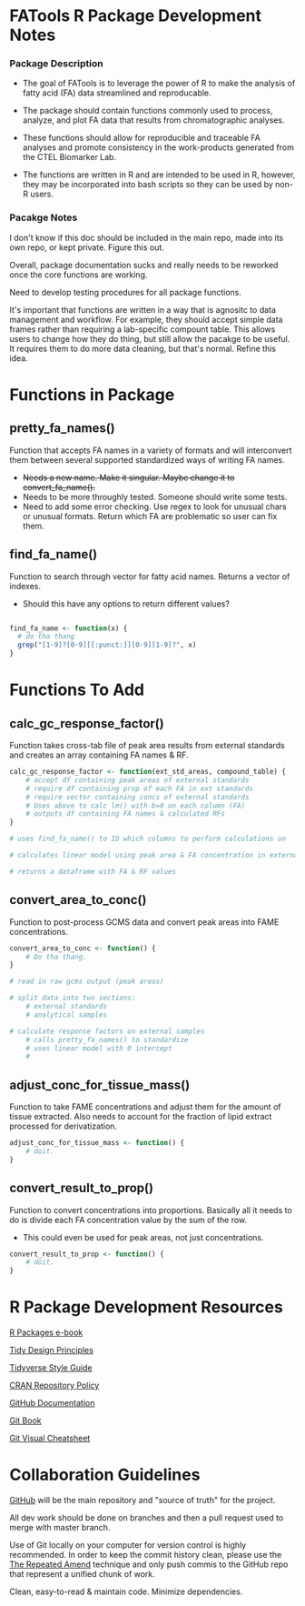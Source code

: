 # **FATools R Package Development Notes**

### Package Description

* The goal of FATools is to leverage the power of R to make the analysis of fatty acid (FA) data streamlined and reproducable.

* The package should contain functions commonly used to process, analyze, and plot FA data that results from chromatographic analyses. 

* These functions should allow for reproducible and traceable FA analyses and promote consistency in the work-products generated from the CTEL Biomarker Lab. 

* The functions are written in R and are intended to be used in R, however, they may be incorporated into bash scripts so they can be used by non-R users. 

### Pacakge Notes

I don't know if this doc should be included in the main repo, made into its own repo, or kept private. Figure this out. 

Overall, package documentation sucks and really needs to be reworked once the core functions are working.

Need to develop testing procedures for all package functions.

It's important that functions are written in a way that is agnositc to data management and workflow. For example, they should accept simple data frames rather than requiring a lab-specific compount table. This allows users to change how they do thing, but still allow the pacakge to be useful. It requires them to do more data cleaning, but that's normal. Refine this idea.

# **Functions in Package**

## pretty_fa_names()

Function that accepts FA names in a variety of formats and will interconvert them between several supported standardized ways of writing FA names.

* ~~Needs a new name. Make it singular. Maybe change it to convert_fa_name().~~
* Needs to be more throughly tested. Someone should write some tests. 
* Need to add some error checking. Use regex to look for unusual chars or unusual formats. Return which FA are problematic so user can fix them. 

## find_fa_name()

Function to search through vector for fatty acid names. Returns a vector of indexes.

* Should this have any options to return different values?

```r

find_fa_name <- function(x) {
  # do tha thang
  grep("[1-9]?[0-9][[:punct:]][0-9][1-9]?", x)
}

```

# **Functions To Add**

## calc_gc_response_factor()

Function takes cross-tab file of peak area results from external standards and creates an array containing FA names & RF. 

```r
calc_gc_response_factor <- function(ext_std_areas, compound_table) {
    # accept df containing peak areas of external standards
    # require df containing prop of each FA in ext standards
    # require vector containing concs of external standards
    # Uses above to calc lm() with b=0 on each column (FA)
    # outputs df containing FA names & calculated RFs
}

# uses find_fa_name() to ID which columns to perform calculations on 

# calculates linear model using peak area & FA concentration in external standard to calculate instrument response factors. 

# returns a dataframe with FA & RF values
```

## convert_area_to_conc()
Function to post-process GCMS data and convert peak areas into FAME concentrations.

```r
convert_area_to_conc <- function() {
    # Do tha thang.
}

# read in raw gcms output (peak areas)

# split data into two sections:
    # external standards
    # analytical samples

# calculate response factors on external samples
    # calls pretty_fa_names() to standardize
    # uses linear model with 0 intercept
    # 
```

## adjust_conc_for_tissue_mass()
Function to take FAME concentrations and adjust them for the amount of tissue extracted. Also needs to account for the fraction of lipid extract processed for derivatization. 

```r
adjust_conc_for_tissue_mass <- function() {
    # doit.
}
```

## convert_result_to_prop()
Function to convert concentrations into proportions. Basically all it needs to do is divide each FA concentration value by the sum of the row.

* This could even be used for peak areas, not just concentrations. 

```r
convert_result_to_prop <- function() {
    # doit.
}
```

# **R Package Development Resources**

[R Packages e-book](https://r-pkgs.org/whole-game.html)

[Tidy Design Principles](https://design.tidyverse.org/)

[Tidyverse Style Guide](https://style.tidyverse.org/functions.html)

[CRAN Repository Policy](https://cran.r-project.org/)

[GitHub Documentation](https://docs.github.com/en/get-started)

[Git Book](https://git-scm.com/book/en/v2)

[Git Visual Cheatsheet](https://ndpsoftware.com/git-cheatsheet.html#loc=workspace;)


# **Collaboration Guidelines**

[GitHub](https://github.com/miketommus/FATools) will be the main repository and "source of truth" for the project.

All dev work should be done on branches and then a pull request used to merge with master branch. 

Use of Git locally on your computer for version control is highly recommended. In order to keep the commit history clean, please use the [The Repeated Amend](https://happygitwithr.com/repeated-amend) technique and only push commis to the GitHub repo that represent a unified chunk of work. 

Clean, easy-to-read & maintain code. Minimize dependencies. 




